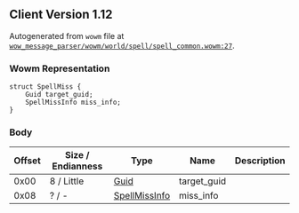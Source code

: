 ## Client Version 1.12

Autogenerated from `wowm` file at [`wow_message_parser/wowm/world/spell/spell_common.wowm:27`](https://github.com/gtker/wow_messages/tree/main/wow_message_parser/wowm/world/spell/spell_common.wowm#L27).

### Wowm Representation
```rust,ignore
struct SpellMiss {
    Guid target_guid;
    SpellMissInfo miss_info;
}
```
### Body
| Offset | Size / Endianness | Type | Name | Description |
| ------ | ----------------- | ---- | ---- | ----------- |
| 0x00 | 8 / Little | [Guid](../spec/packed-guid.md) | target_guid |  |
| 0x08 | ? / - | [SpellMissInfo](spellmissinfo.md) | miss_info |  |
